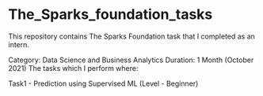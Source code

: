 # The_Sparks_foundation_tasks
This repository contains The Sparks Foundation task that I completed as an intern.

Category: Data Science and Business Analytics
Duration: 1 Month (October 2021)
The tasks which I perform where:

Task1 - Prediction using Supervised ML (Level - Beginner)
